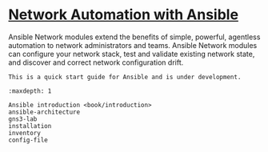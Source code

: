 # [Network Automation with Ansible](https://docs.ansible.com/ansible/2.9/network/index.html)

Ansible Network modules extend the benefits of simple, powerful, agentless automation to network administrators and teams. Ansible Network modules can configure your network stack, test and validate existing network state, and discover and correct network configuration drift.

```{warning}
This is a quick start guide for Ansible and is under development.
```

```{toctree}
:maxdepth: 1

Ansible introduction <book/introduction>
ansible-architecture
gns3-lab
installation
inventory
config-file
```
